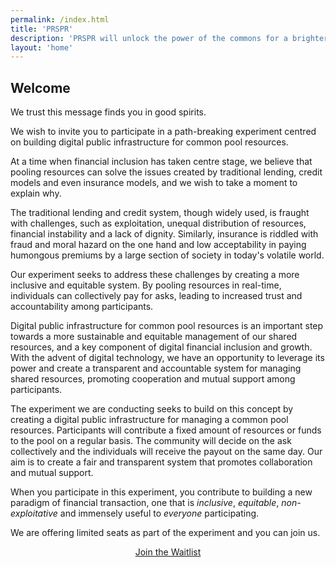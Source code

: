 ```yaml
---
permalink: /index.html
title: 'PRSPR'
description: 'PRSPR will unlock the power of the commons for a brighter, better future is possible and want to pave the way for the next generation!'
layout: 'home'
---
```


## Welcome

We trust this message finds you in good spirits.

We wish to invite you to participate in a path-breaking experiment centred on building digital public infrastructure for common pool resources.

At a time when financial inclusion has taken centre stage, we believe that pooling resources can solve the issues created by traditional lending, credit models and even insurance models, and we wish to take a moment to explain why.

The traditional lending and credit system, though widely used, is fraught with challenges, such as exploitation, unequal distribution of resources, financial instability and a lack of dignity. Similarly, insurance is riddled with fraud and moral hazard on the one hand and low acceptability in paying humongous premiums by a large section of society in today's volatile world.

Our experiment seeks to address these challenges by creating a more inclusive and equitable system. By pooling resources in real-time, individuals can collectively pay for asks, leading to increased trust and accountability among participants.

Digital public infrastructure for common pool resources is an important step towards a more sustainable and equitable management of our shared resources, and a key component of digital financial inclusion and growth. With the advent of digital technology, we have an opportunity to leverage its power and create a transparent and accountable system for managing shared resources, promoting cooperation and mutual support among participants.

The experiment we are conducting seeks to build on this concept by creating a digital public infrastructure for managing a common pool resources. Participants will contribute a fixed amount of resources or funds to the pool on a regular basis. The community will decide on the ask collectively and the individuals will receive the payout on the same day. Our aim is to create a fair and transparent system that promotes collaboration and mutual support.

When you participate in this experiment, you contribute to building a new paradigm of financial transaction, one that is *inclusive*, *equitable*, *non-exploitative* and immensely useful to *everyone* participating.

We are offering limited seats as part of the experiment and you can join us.

<p style="text-align: center;">
<a href="/join">Join the Waitlist</a>
</p>
